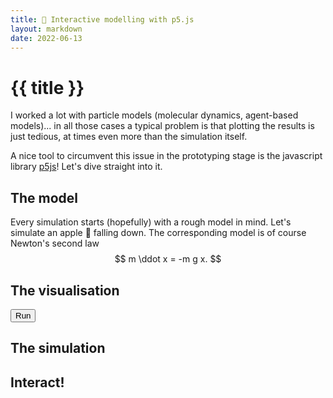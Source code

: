 ```yaml
---
title: 🍎 Interactive modelling with p5.js
layout: markdown
date: 2022-06-13
---
```


# {{ title }}

I worked a lot with particle models (molecular dynamics, agent-based models)...
in all those cases a typical problem is that plotting the results is just tedious, at times even more than the simulation itself.

A nice tool to circumvent this issue in the prototyping stage is the javascript library [p5js](https://p5js.org)!
Let's dive straight into it.

## The model

Every simulation starts (hopefully) with a rough model in mind.
Let's simulate an apple 🍎 falling down. The corresponding model is of course Newton's second law
$$
m \ddot x = -m g x.
$$

## The visualisation



<div>

<button id="demo_1_run" class="border-2 border-red-600 hover:bg-red-300 bg-red-200 rounded-xl pl-4 pr-4 drop-shadow-xl">Run</button>
<div class="container justify-items-center">
<div id="demo_1" class="drop-shadow-xl border-2 w-[240px]"></div>
</div>
</div>

<script>
  let q5 = new Q5();
        let qv = q5.Vector;
        let parent = document.getElementById("demo_1");
        const w = 240;
        const h = 320;
        const n_sub = 40;
        const dt = 1.0 / 30.0 / n_sub;
        const x_0 = w/2;
        const y_0 = h/4;
        
        const g = 0.1 * 9.81; // in pixel ;)
        function f(z) { return q5.createVector(0.0, g*z.y); }
        
        const R = 20;
        let X = [];
        let V = []; [q5.createVector(0, 0)];
        let X_old = [];
        
        q5.setup = function(){
          q5.createCanvas(w, h);
          parent.appendChild(q5.canvas);
          q5.frameRate(30);
        }
        
        function init(){
          X.length = 0;
          V.length = 0;
          X[0] = q5.createVector(x_0, y_0);
          V[0] = q5.createVector(0.0, 0.0);
        }
        init();
        
        q5.draw = function(){
          q5.background(255,255,255);
        
          const N = X.length;

        
          for( let k = 0; k < n_sub; ++k ) 
          {

            for( let i = 0; i < N; ++i ) {
              if( X_old.length <= i) {
                X_old[i] = q5.createVector(0.0,0.0);
              }
              X_old[i].set(X[i].x, X[i].y);
            }

            for( let i = 0; i < N; ++i ) {
                V[i].add( qv.mult(f(X[i]), dt) );
                X[i].add( qv.mult(V[i], dt) );
            }
                
            for( let i = 0; i < N; ++i ) {
                if( X[i].y > h - R ) {
                X[i].y = h - R;
                }
                if( X[i].x > w - R ) {
                X[i].x = w - R;
                }
                if( X[i].x < R ) {
                X[i].x = R;
                }
            }

            for( let i = 0; i < N; ++i ) {
                for( let j = 0; j < i; ++j ) {
                    let d = qv.dist(X[i], X[j]);
                    if( d-2*R < 0 && d > 0) {
                        const xixj = qv.mult(qv.sub( X[i], X[j] ), 0.5*(d-2*R)/d);
                        X[i].sub( xixj );
                        X[j].add( xixj );
                    }
                }
            }


            for( let i = 0; i < N; ++i ) {
              V[i] = qv.mult(qv.sub(X[i],X_old[i]),1.0/dt);
            }
        }

          q5.fill(200,50,50);
          q5.noStroke();
          for( let i = 0; i < N; ++i ) {
            q5.circle(X[i].x, X[i].y, 2*R);
          }
        }
        
        q5.mouseClicked = function(){
            N = X.length; 
            X[N] = q5.createVector( q5.mouseX, q5.mouseY );
            V[N] = q5.createVector( 0.0, 0.0 );
        }

        let run_btn = document.getElementById("demo_1_run");
        run_btn.onclick = function(){init();};
</script>

## The simulation

## Interact!